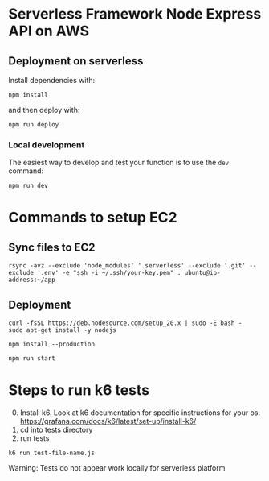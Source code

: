 # Serverless Framework Node Express API on AWS

## Deployment on serverless

Install dependencies with:

```
npm install
```

and then deploy with:

```
npm run deploy
```

### Local development

The easiest way to develop and test your function is to use the `dev` command:

```
npm run dev
```

# Commands to setup EC2

## Sync files to EC2

```
rsync -avz --exclude 'node_modules' '.serverless' --exclude '.git' --exclude '.env' -e "ssh -i ~/.ssh/your-key.pem" . ubuntu@ip-address:~/app
```

## Deployment

```
curl -fsSL https://deb.nodesource.com/setup_20.x | sudo -E bash -
sudo apt-get install -y nodejs
```

```
npm install --production
```

```
npm run start
```

# Steps to run k6 tests

0. Install k6. Look at k6 documentation for specific instructions for your os.
   https://grafana.com/docs/k6/latest/set-up/install-k6/
1. cd into tests directory
2. run tests

```
k6 run test-file-name.js
```

Warning:
Tests do not appear work locally for serverless platform
